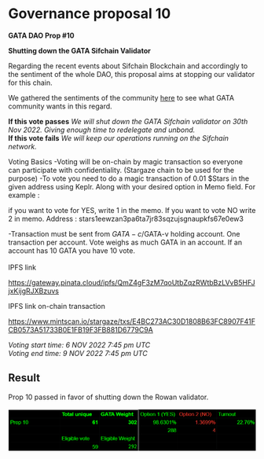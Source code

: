 # Governance proposal 10

**GATA DAO Prop #10**

**Shutting down the GATA Sifchain Validator**

Regarding the recent events about Sifchain Blockchain and accordingly to the sentiment of the whole DAO, this proposal aims at stopping our validator for this chain.

We gathered the sentiments of the community [here](https://discord.com/channels/934972959913820160/938623903796981770/1038128273802149948) to see what GATA community wants in this regard.&#x20;

**If this vote passes** _We will shut down the GATA Sifchain validator on 30th Nov 2022. Giving enough time to redelegate and unbond._\
&#x20;**If this vote fails** _We will keep our operations running on the Sifchain network._

Voting Basics -Voting will be on-chain by magic transaction so everyone can participate with confidentiality. (Stargaze chain to be used for the purpose) -To vote you need to do a magic transaction of 0.01 $Stars in the given address using Keplr. Along with your desired option in Memo field. For example :

if you want to vote for YES, write 1 in the memo. If you want to vote NO write 2 in memo. Address : stars1eewzan3pa6ta7jr83sqzujsgnaupkfs67e0ew3

\-Transaction must be sent from $GATA-c/$GATA-v holding account. One transaction per account. Vote weighs as much GATA in an account. If an account has 10 GATA you have 10 vote.\
\
IPFS link

https://gateway.pinata.cloud/ipfs/QmZ4gF3zM7qoUtbZqzRWtbBzLVvB5HFJjxKijgRJXBzuvs

IPFS link on-chain transaction

https://www.mintscan.io/stargaze/txs/E4BC273AC30D1808B63FC8907F41FCB0573A51733B0E1FB19F3FB881D6779C9A

_Voting start time: 6 NOV 2022 7:45 pm UTC_\
_Voting end time: 9 NOV 2022 7:45 pm UTC_

## Result&#x20;

Prop 10 passed in favor of shutting down the Rowan validator. \
\
![](<../../../../.gitbook/assets/image (26).png>)
